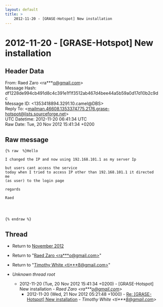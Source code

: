 ```yaml
---
layout: default
title: >
    2012-11-20 - [GRASE-Hotspot] New installation
---
```


# 2012-11-20 - [GRASE-Hotspot] New installation

## Header Data

From: Raed Zaro \<ra***o@gmail.com\><br>
Message Hash: df1228de994cb491d8c4c391e1f1f3512ab467d4bee44a5b59a0d17d10b2c9dc<br>
Message ID: \<1353418894.3291.10.camel@DBS\><br>
Reply To: \<mailman.46608.1353374775.2176.grase-hotspot@lists.sourceforge.net\><br>
UTC Datetime: 2012-11-20 06:41:34 UTC<br>
Raw Date: Tue, 20 Nov 2012 15:41:34 +0200<br>

## Raw message

```
{% raw  %}Hello 

I changed the IP and now using 192.168.101.1 as my server Ip 

but users cant access the service  
today when I tried to access IP other than 192.168.101.1 it directed me
(as user) to the login page

regards

Raed




{% endraw %}
```

## Thread

+ Return to [November 2012](/archive/2012/11)

+ Return to "[Raed Zaro <ra***o<span>@</span>gmail.com>](/authors/ra___o_at_gmail_com)"
+ Return to "[Timothy White <ti***8<span>@</span>gmail.com>](/authors/ti___8_at_gmail_com)"

+ _Unknown thread root_
  + 2012-11-20 (Tue, 20 Nov 2012 15:41:34 +0200) - [GRASE-Hotspot] New installation - _Raed Zaro \<ra***o@gmail.com\>_
    + 2012-11-20 (Wed, 21 Nov 2012 05:21:48 +1000) - [Re: [GRASE-Hotspot] New installation](/archive/2012/11/346494d3e544f9bd8ec4116e5b7cabf1f13875c536dcb9a5c578043c8bed65d9) - _Timothy White \<ti***8@gmail.com\>_

